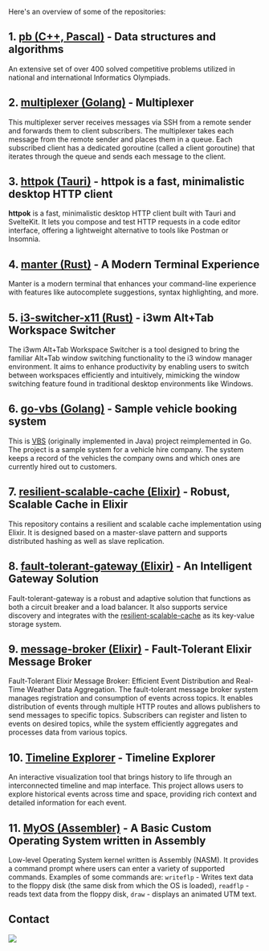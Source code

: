 Here's an overview of some of the repositories:

## 1. [pb (C++, Pascal)](https://github.com/iondodon/pb/tree/master/problems) - Data structures and algorithms

An extensive set of over 400 solved competitive problems utilized in national and international Informatics Olympiads.

## 2. [multiplexer (Golang)](https://github.com/iondodon/multiplexer) - Multiplexer

This multiplexer server receives messages via SSH from a remote sender and forwards them to client subscribers. The multiplexer takes each message from the remote sender and places them in a queue. Each subscribed client has a dedicated goroutine (called a client goroutine) that iterates through the queue and sends each message to the client.

## 3. [httpok (Tauri)](https://github.com/iondodon/httpok) - httpok is a fast, minimalistic desktop HTTP client

**httpok** is a fast, minimalistic desktop HTTP client built with Tauri and SvelteKit. It lets you compose and test HTTP requests in a code editor interface, offering a lightweight alternative to tools like Postman or Insomnia.

## 4. [manter (Rust)](https://github.com/iondodon/manter) - A Modern Terminal Experience

Manter is a modern terminal that enhances your command-line experience with features like autocomplete suggestions, syntax highlighting, and more.

## 5. [i3-switcher-x11 (Rust)](https://github.com/iondodon/i3-switcher-x11) - i3wm Alt+Tab Workspace Switcher

The i3wm Alt+Tab Workspace Switcher is a tool designed to bring the familiar Alt+Tab window switching functionality to the i3 window manager environment. It aims to enhance productivity by enabling users to switch between workspaces efficiently and intuitively, mimicking the window switching feature found in traditional desktop environments like Windows.

<!---

## 5. [beehive (Rust)](https://github.com/iondodon/beehive) - Beehive: Distributed Key-Value Store

Beehive is a distributed key-value store currently under development, leveraging the Rust programming language for high performance and safety. It employs a master-slave architecture to ensure data reliability and availability across clustered environments. With distributed hashing for efficient data distribution and automatic failover mechanisms, Beehive aims to provide seamless scalability and fault tolerance for distributed systems.

--->

## 6. [go-vbs (Golang)](https://github.com/iondodon/go-vbs) - Sample vehicle booking system

This is [VBS](https://github.com/iondodon/vbs) (originally implemented in Java) project reimplemented in Go. The project is a sample system for a vehicle hire company. The system keeps a record of the vehicles the company owns and which ones are currently hired out to customers.

## 7. [resilient-scalable-cache (Elixir)](https://github.com/iondodon/resilient-scalable-cache) - Robust, Scalable Cache in Elixir

This repository contains a resilient and scalable cache implementation using Elixir. It is designed based on a master-slave pattern and supports distributed hashing as well as slave replication.

## 8. [fault-tolerant-gateway (Elixir)](https://github.com/iondodon/fault-tolerant-gateway) - An Intelligent Gateway Solution

Fault-tolerant-gateway is a robust and adaptive solution that functions as both a circuit breaker and a load balancer. It also supports service discovery and integrates with the [resilient-scalable-cache](https://github.com/iondodon/resilient-scalable-cache) as its key-value storage system.

## 9. [message-broker (Elixir)](https://github.com/iondodon/message-broker) - Fault-Tolerant Elixir Message Broker

Fault-Tolerant Elixir Message Broker: Efficient Event Distribution and Real-Time Weather Data Aggregation. The fault-tolerant message broker system manages registration and consumption of events across topics. It enables distribution of events through multiple HTTP routes and allows publishers to send messages to specific topics. Subscribers can register and listen to events on desired topics, while the system efficiently aggregates and processes data from various topics.

## 10. [Timeline Explorer](https://github.com/iondodon/timeline) - Timeline Explorer

An interactive visualization tool that brings history to life through an interconnected timeline and map interface. This project allows users to explore historical events across time and space, providing rich context and detailed information for each event.

## 11. [MyOS (Assembler)](https://github.com/iondodon/MyOS) - A Basic Custom Operating System written in Assembly

Low-level Operating System kernel written is Assembly (NASM). It provides a command prompt where users can enter a variety of supported commands. Examples of some commands are: `writeflp` - Writes text data to the floppy disk (the same disk from which the OS is loaded), `readflp` - reads text data from the floppy disk, `draw` - displays an animated UTM text.

## Contact

[![](https://img.shields.io/badge/linkedin-%230077B5.svg?style=for-the-badge&logo=linkedin)](https://www.linkedin.com/in/iondodon/)
